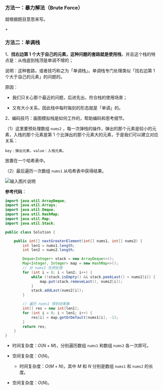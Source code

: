 #### 

### 方法一：暴力解法（Brute Force）

就根据题目意思来写。

 \+ 

### 方法二：单调栈

1、**找右边第 1 个大于自己的元素，这种问题的套路就是使用栈**，并且这个栈的特点是：从栈底到栈顶是单调不增的；

说明：这种套路，或者技巧称之为「单调栈」。单调栈专门处理类似「找右边第 1 个大于自己的元素」的问题的。

原因：

- 我们只关心那个最近的问题，后进先出，符合栈的使用场景；

- 又有大小关系，因此栈中每时每刻的形态就是「单调」的。

2、编码技巧：画图模拟栈是如何工作的，帮助编码和思考细节。

（1）这里要预处理数组 `nums2` ，每一次弹栈的操作，弹出的那个元素是较小的元素，入栈的那个元素是第 1 个比弹出的那个元素大的元素，于是我们可以建立对应关系：

```
key：弹出元素，value：入栈元素。
```

放置在一个哈希表中。

（2）最后遍历一次数组 `nums1` 从哈希表中获得结果。

![输入图片说明](https://images.gitee.com/uploads/images/2021/0906/083432_2ac82299_426516.png "屏幕截图.png")



**参考代码**：

```java
import java.util.ArrayDeque;
import java.util.Arrays;
import java.util.Deque;
import java.util.HashMap;
import java.util.Map;
import java.util.Stack;

public class Solution {

    public int[] nextGreaterElement(int[] nums1, int[] nums2) {
        int len1 = nums1.length;
        int len2 = nums2.length;

        Deque<Integer> stack = new ArrayDeque<>();
        Map<Integer, Integer> map = new HashMap<>();
        // 对 nums2 先预处理
        for (int i = 0; i < len2; i++) {
            while (!stack.isEmpty() && stack.peekLast() < nums2[i]) {
                map.put(stack.removeLast(), nums2[i]);
            }
            stack.addLast(nums2[i]);
        }

        // 遍历 nums1 得到结果集
        int[] res = new int[len1];
        for (int i = 0; i < len1; i++) {
            res[i] = map.getOrDefault(nums1[i], -1);
        }
        return res;
    }
}
```

- 时间复杂度：$O(N + M)$，分别遍历数组 `nums1` 和数组 `nums2` 各一次即可。

- 空间复杂度：$O(N)$。
  - 时间复杂度：$O(M+N)$，其中 $M$ 和 $N$ 分别是数组 `nums1` 和 `nums2` 的长度。

- 空间复杂度：$O(N)$。




